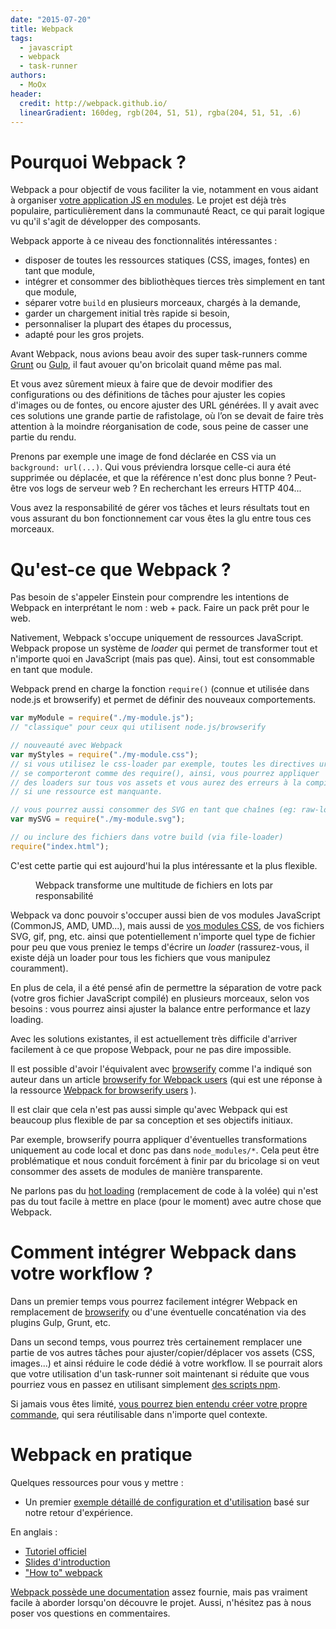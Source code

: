 ```yaml
---
date: "2015-07-20"
title: Webpack
tags:
  - javascript
  - webpack
  - task-runner
authors:
  - MoOx
header:
  credit: http://webpack.github.io/
  linearGradient: 160deg, rgb(204, 51, 51), rgba(204, 51, 51, .6)
---
```


# Pourquoi Webpack ?

Webpack a pour objectif de vous faciliter la vie, notamment en vous aidant à
organiser [votre application JS en
modules](/fr/articles/frontend/2015-etat-lieux-javascript-modulaire/). Le projet
est déjà très populaire, particulièrement dans la communauté React, ce qui
parait logique vu qu'il s'agit de développer des composants.

Webpack apporte à ce niveau des fonctionnalités intéressantes :

* disposer de toutes les ressources statiques (CSS, images, fontes) en tant que
  module,
* intégrer et consommer des bibliothèques tierces très simplement en tant que
  module,
* séparer votre `build` en plusieurs morceaux, chargés à la demande,
* garder un chargement initial très rapide si besoin,
* personnaliser la plupart des étapes du processus,
* adapté pour les gros projets.

Avant Webpack, nous avions beau avoir des super task-runners comme
[Grunt](/fr/articles/js/grunt/) ou [Gulp](/fr/articles/js/gulp/), il faut avouer
qu'on bricolait quand même pas mal.

Et vous avez sûrement mieux à faire que de devoir modifier des configurations ou
des définitions de tâches pour ajuster les copies d'images ou de fontes, ou
encore ajuster des URL générées. Il y avait avec ces solutions une grande partie
de rafistolage, où l’on se devait de faire très attention à la moindre
réorganisation de code, sous peine de casser une partie du rendu.

Prenons par exemple une image de fond déclarée en CSS via un `background:
url(...)`. Qui vous préviendra lorsque celle-ci aura été supprimée ou déplacée,
et que la référence n'est donc plus bonne ? Peut-être vos logs de serveur web ?
En recherchant les erreurs HTTP 404...

Vous avez la responsabilité de gérer vos tâches et leurs résultats tout en vous
assurant du bon fonctionnement car vous êtes la glu entre tous ces morceaux.

# Qu'est-ce que Webpack ?

Pas besoin de s'appeler Einstein pour comprendre les intentions de Webpack en
interprétant le nom : web + pack. Faire un pack prêt pour le web.

Nativement, Webpack s'occupe uniquement de ressources JavaScript. Webpack
propose un système de _loader_ qui permet de transformer tout et n'importe quoi
en JavaScript (mais pas que). Ainsi, tout est consommable en tant que module.

Webpack prend en charge la fonction `require()` (connue et utilisée dans node.js
et browserify) et permet de définir des nouveaux comportements.

```js
var myModule = require("./my-module.js");
// "classique" pour ceux qui utilisent node.js/browserify

// nouveauté avec Webpack
var myStyles = require("./my-module.css");
// si vous utilisez le css-loader par exemple, toutes les directives url()
// se comporteront comme des require(), ainsi, vous pourrez appliquer
// des loaders sur tous vos assets et vous aurez des erreurs à la compilation
// si une ressource est manquante.

// vous pourrez aussi consommer des SVG en tant que chaînes (eg: raw-loader)
var mySVG = require("./my-module.svg");

// ou inclure des fichiers dans votre build (via file-loader)
require("index.html");
```

C'est cette partie qui est aujourd'hui la plus intéressante et la plus flexible.

<figure>
  <img src="index.jpg" alt="" />
  <figcaption>
    Webpack transforme une multitude de fichiers en lots par responsabilité
  </figcaption>
</figure>

Webpack va donc pouvoir s'occuper aussi bien de vos modules JavaScript
(CommonJS, AMD, UMD...), mais aussi de [vos modules
CSS](https://github.com/css-modules/css-modules), de vos fichiers SVG, gif, png,
etc. ainsi que potentiellement n'importe quel type de fichier pour peu que vous
preniez le temps d'écrire un _loader_ (rassurez-vous, il existe déjà un loader
pour tous les fichiers que vous manipulez couramment).

En plus de cela, il a été pensé afin de permettre la séparation de votre pack
(votre gros fichier JavaScript compilé) en plusieurs morceaux, selon vos besoins
: vous pourrez ainsi ajuster la balance entre performance et lazy loading.

Avec les solutions existantes, il est actuellement très difficile d'arriver
facilement à ce que propose Webpack, pour ne pas dire impossible.

Il est possible d'avoir l'équivalent avec
[browserify](/fr/articles/js/browserify/) comme l'a indiqué son auteur dans un
article [browserify for Webpack
users](https://gist.github.com/substack/68f8d502be42d5cd4942) (qui est une
réponse à la ressource [Webpack for browserify
users](https://github.com/webpack/docs/wiki/webpack-for-browserify-users) ).

Il est clair que cela n'est pas aussi simple qu'avec Webpack qui est beaucoup
plus flexible de par sa conception et ses objectifs initiaux.

Par exemple, browserify pourra appliquer d'éventuelles transformations
uniquement au code local et donc pas dans `node_modules/*`. Cela peut être
problématique et nous conduit forcément à finir par du bricolage si on veut
consommer des assets de modules de manière transparente.

Ne parlons pas du [hot
loading](http://webpack.github.io/docs/hot-module-replacement-with-webpack.html)
(remplacement de code à la volée) qui n'est pas du tout facile à mettre en place
(pour le moment) avec autre chose que Webpack.

# Comment intégrer Webpack dans votre workflow ?

Dans un premier temps vous pourrez facilement intégrer Webpack en remplacement
de [browserify](/fr/articles/js/browserify/) ou d'une éventuelle concaténation
via des plugins Gulp, Grunt, etc.

Dans un second temps, vous pourrez très certainement remplacer une partie de vos
autres tâches pour ajuster/copier/déplacer vos assets (CSS, images...) et ainsi
réduire le code dédié à votre workflow. Il se pourrait alors que votre
utilisation d'un task-runner soit maintenant si réduite que vous pourriez vous
en passez en utilisant simplement [des scripts
npm](http://blog.keithcirkel.co.uk/how-to-use-npm-as-a-build-tool/).

Si jamais vous êtes limité, [vous pourrez bien entendu créer votre propre
commande](/fr/articles/npm/utilitaire-cli/), qui sera réutilisable dans
n'importe quel contexte.

# Webpack en pratique

Quelques ressources pour vous y mettre :

* Un premier [exemple détaillé de configuration et
  d'utilisation](/fr/articles/js/webpack/premier-exemple) basé sur notre retour
  d'expérience.

En anglais :

* [Tutoriel officiel](http://webpack.github.io/docs/tutorials/getting-started/)
* [Slides d'introduction](http://okonet.ru/viennajs-webpack-introduction/)
* ["How to" webpack](https://github.com/petehunt/webpack-howto)

[Webpack possède une documentation](http://webpack.github.io/docs) assez
fournie, mais pas vraiment facile à aborder lorsqu'on découvre le projet. Aussi,
n'hésitez pas à nous poser vos questions en commentaires.
